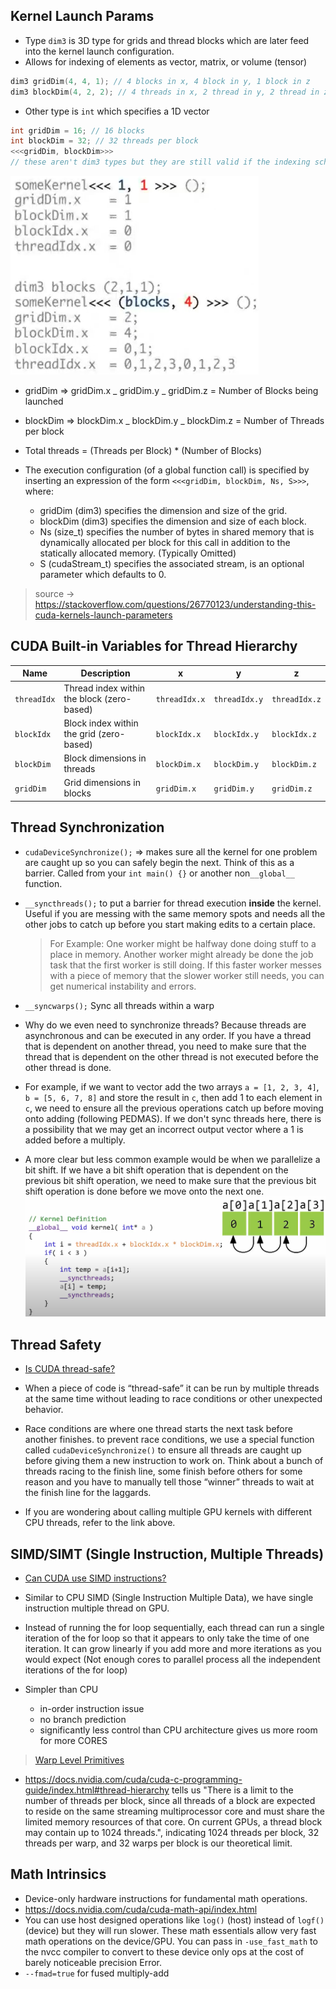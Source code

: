 ## Kernel Launch Params

- Type `dim3` is 3D type for grids and thread blocks which are later feed into the kernel launch configuration.
- Allows for indexing of elements as vector, matrix, or volume (tensor)

```cpp
dim3 gridDim(4, 4, 1); // 4 blocks in x, 4 block in y, 1 block in z
dim3 blockDim(4, 2, 2); // 4 threads in x, 2 thread in y, 2 thread in z
```

- Other type is `int` which specifies a 1D vector

```cpp
int gridDim = 16; // 16 blocks
int blockDim = 32; // 32 threads per block
<<<gridDim, blockDim>>>
// these aren't dim3 types but they are still valid if the indexing scheme is 1D
```

![Dim And Kernels](Images/dim_Kernel.png)

- gridDim ⇒ gridDim.x _ gridDim.y _ gridDim.z = Number of Blocks being launched
- blockDim ⇒ blockDim.x _ blockDim.y _ blockDim.z = Number of Threads per block
- Total threads = (Threads per Block) \* (Number of Blocks)
- The execution configuration (of a global function call) is specified by inserting an expression of the form `<<<gridDim, blockDim, Ns, S>>>`, where:

  - gridDim (dim3) specifies the dimension and size of the grid.
  - blockDim (dim3) specifies the dimension and size of each block.
  - Ns (size_t) specifies the number of bytes in shared memory that is dynamically allocated per block for this call in addition to the statically allocated memory. (Typically Omitted)
  - S (cudaStream_t) specifies the associated stream, is an optional parameter which defaults to 0.

> source -> https://stackoverflow.com/questions/26770123/understanding-this-cuda-kernels-launch-parameters

## CUDA Built-in Variables for Thread Hierarchy

| **Name**    | **Description**                            | **x**         | **y**         | **z**         |
| ----------- | ------------------------------------------ | ------------- | ------------- | ------------- |
| `threadIdx` | Thread index within the block (zero-based) | `threadIdx.x` | `threadIdx.y` | `threadIdx.z` |
| `blockIdx`  | Block index within the grid (zero-based)   | `blockIdx.x`  | `blockIdx.y`  | `blockIdx.z`  |
| `blockDim`  | Block dimensions in threads                | `blockDim.x`  | `blockDim.y`  | `blockDim.z`  |
| `gridDim`   | Grid dimensions in blocks                  | `gridDim.x`   | `gridDim.y`   | `gridDim.z`   |

## Thread Synchronization

- `cudaDeviceSynchronize();` ⇒ makes sure all the kernel for one problem are caught up so you can safely begin the next. Think of this as a barrier. Called from your `int main() {}` or another non`__global__` function.

- `__syncthreads();` to put a barrier for thread execution **inside** the kernel. Useful if you are messing with the same memory spots and needs all the other jobs to catch up before you start making edits to a certain place.

  > For Example: One worker might be halfway done doing stuff to a place in memory. Another worker might already be done the job task that the first worker is still doing. If this faster worker messes with a piece of memory that the slower worker still needs, you can get numerical instability and errors.

- `__syncwarps();` Sync all threads within a warp

- Why do we even need to synchronize threads?
  Because threads are asynchronous and can be executed in any order. If you have a thread that is dependent on another thread, you need to make sure that the thread that is dependent on the other thread is not executed before the other thread is done.

- For example, if we want to vector add the two arrays `a = [1, 2, 3, 4]`, `b = [5, 6, 7, 8]` and store the result in `c`, then add 1 to each element in `c`, we need to ensure all the previous operations catch up before moving onto adding (following PEDMAS). If we don't sync threads here, there is a possibility that we may get an incorrect output vector where a 1 is added before a multiply.

- A more clear but less common example would be when we parallelize a bit shift. If we have a bit shift operation that is dependent on the previous bit shift operation, we need to make sure that the previous bit shift operation is done before we move onto the next one.
  ![](Images/bitshift1.png)

## Thread Safety

- [Is CUDA thread-safe?](https://forums.developer.nvidia.com/t/is-cuda-thread-safe/2262/2)

- When a piece of code is “thread-safe” it can be run by multiple threads at the same time
  without leading to race conditions or other unexpected behavior.

- Race conditions are where one thread starts the next task before another finishes.
  to prevent race conditions, we use a special function called `cudaDeviceSynchronize()`
  to ensure all threads are caught up before giving them a new instruction to work on.
  Think about a bunch of threads racing to the finish line, some finish before others
  for some reason and you have to manually tell those “winner” threads to wait at the
  finish line for the laggards.

- If you are wondering about calling multiple GPU kernels with different CPU threads,
  refer to the link above.

## SIMD/SIMT (Single Instruction, Multiple Threads)

- [Can CUDA use SIMD instructions?](https://stackoverflow.com/questions/5238743/can-cuda-use-simd-extensions)

- Similar to CPU SIMD (Single Instruction Multiple Data), we have single instruction multiple thread on GPU.

- Instead of running the for loop sequentially, each thread can run a single iteration of the for loop so that it appears to only take the time of one iteration. It can grow linearly if you add more and more iterations as you would expect (Not enough cores to parallel process all the independent iterations of the for loop)

- Simpler than CPU
  - in-order instruction issue
  - no branch prediction
  - significantly less control than CPU architecture gives us more room for more CORES

> [Warp Level Primitives](https://developer.nvidia.com/blog/using-cuda-warp-level-primitives/)

- https://docs.nvidia.com/cuda/cuda-c-programming-guide/index.html#thread-hierarchy tells us "There is a limit to the number of threads per block, since all threads of a block are expected to reside on the same streaming multiprocessor core and must share the limited memory resources of that core. On current GPUs, a thread block may contain up to 1024 threads.", indicating 1024 threads per block, 32 threads per warp, and 32 warps per block is our theoretical limit.

## Math Intrinsics

- Device-only hardware instructions for fundamental math operations.
- https://docs.nvidia.com/cuda/cuda-math-api/index.html
- You can use host designed operations like `log()` (host) instead of `logf()` (device) but they will run slower. These math essentials allow very fast math operations on the device/GPU. You can pass in `-use_fast_math` to the nvcc compiler to convert to these device only ops at the cost of barely noticeable precision Error.
- `--fmad=true` for fused multiply-add
